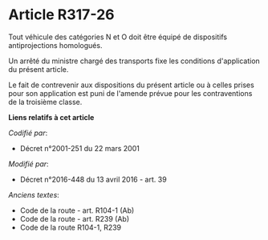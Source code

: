 # Article R317-26

Tout véhicule des catégories N et O doit être équipé de dispositifs antiprojections homologués. 

Un arrêté du ministre chargé des transports fixe les conditions d'application du présent article.

Le fait de contrevenir aux dispositions du présent article ou à celles prises pour son application est puni de l'amende
prévue pour les contraventions de la troisième classe.

**Liens relatifs à cet article**

_Codifié par_:

  - Décret n°2001-251 du 22 mars 2001

_Modifié par_:

  - Décret n°2016-448 du 13 avril 2016 - art. 39

_Anciens textes_:

  - Code de la route - art. R104-1 (Ab)
  - Code de la route - art. R239 (Ab)
  - Code de la route R104-1, R239
